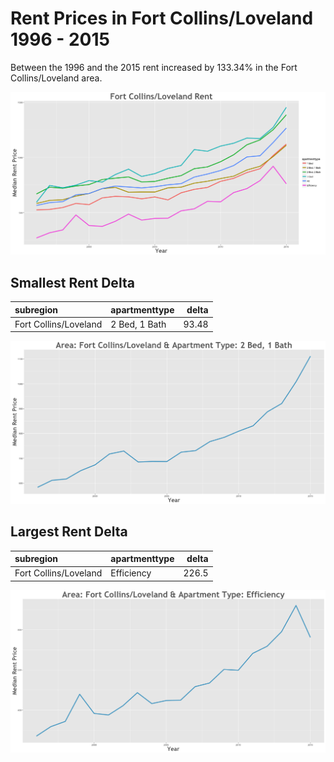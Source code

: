 Rent Prices in Fort Collins/Loveland 1996 - 2015
================

Between the 1996 and the 2015 rent increased by 133.34% in the Fort Collins/Loveland area.

![](../images/fortcollinsloveland.png)

Smallest Rent Delta
-------------------

| subregion             | apartmenttype |  delta|
|:----------------------|:--------------|------:|
| Fort Collins/Loveland | 2 Bed, 1 Bath |  93.48|

![](../images/smallRentDelta/fortcollinsloveland.png)

Largest Rent Delta
------------------

| subregion             | apartmenttype |  delta|
|:----------------------|:--------------|------:|
| Fort Collins/Loveland | Efficiency    |  226.5|

![](../images/largeRentDelta/fortcollinsloveland.png)
